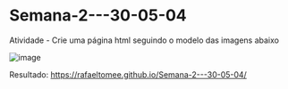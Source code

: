 # Semana-2---30-05-04

Atividade - Crie uma página html seguindo o modelo das imagens abaixo

![image](https://github.com/user-attachments/assets/32a0c66d-4e0a-456d-95b2-d548d95a169d)

Resultado: https://rafaeltomee.github.io/Semana-2---30-05-04/
